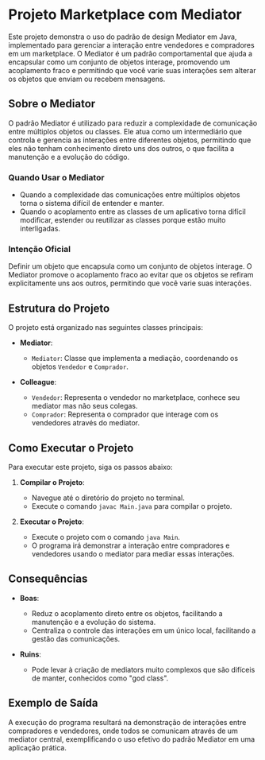 # Projeto Marketplace com Mediator

Este projeto demonstra o uso do padrão de design Mediator em Java, implementado para gerenciar a interação entre vendedores e compradores em um marketplace. O Mediator é um padrão comportamental que ajuda a encapsular como um conjunto de objetos interage, promovendo um acoplamento fraco e permitindo que você varie suas interações sem alterar os objetos que enviam ou recebem mensagens.

## Sobre o Mediator

O padrão Mediator é utilizado para reduzir a complexidade de comunicação entre múltiplos objetos ou classes. Ele atua como um intermediário que controla e gerencia as interações entre diferentes objetos, permitindo que eles não tenham conhecimento direto uns dos outros, o que facilita a manutenção e a evolução do código.

### Quando Usar o Mediator

- Quando a complexidade das comunicações entre múltiplos objetos torna o sistema difícil de entender e manter.
- Quando o acoplamento entre as classes de um aplicativo torna difícil modificar, estender ou reutilizar as classes porque estão muito interligadas.

### Intenção Oficial

Definir um objeto que encapsula como um conjunto de objetos interage. O Mediator promove o acoplamento fraco ao evitar que os objetos se refiram explicitamente uns aos outros, permitindo que você varie suas interações.

## Estrutura do Projeto

O projeto está organizado nas seguintes classes principais:

- **Mediator**:
    - `Mediator`: Classe que implementa a mediação, coordenando os objetos `Vendedor` e `Comprador`.

- **Colleague**:
    - `Vendedor`: Representa o vendedor no marketplace, conhece seu mediator mas não seus colegas.
    - `Comprador`: Representa o comprador que interage com os vendedores através do mediator.

## Como Executar o Projeto

Para executar este projeto, siga os passos abaixo:

1. **Compilar o Projeto**:
    - Navegue até o diretório do projeto no terminal.
    - Execute o comando `javac Main.java` para compilar o projeto.

2. **Executar o Projeto**:
    - Execute o projeto com o comando `java Main`.
    - O programa irá demonstrar a interação entre compradores e vendedores usando o mediator para mediar essas interações.

## Consequências

- **Boas**:
    - Reduz o acoplamento direto entre os objetos, facilitando a manutenção e a evolução do sistema.
    - Centraliza o controle das interações em um único local, facilitando a gestão das comunicações.

- **Ruins**:
    - Pode levar à criação de mediators muito complexos que são difíceis de manter, conhecidos como "god class".

## Exemplo de Saída

A execução do programa resultará na demonstração de interações entre compradores e vendedores, onde todos se comunicam através de um mediator central, exemplificando o uso efetivo do padrão Mediator em uma aplicação prática.
